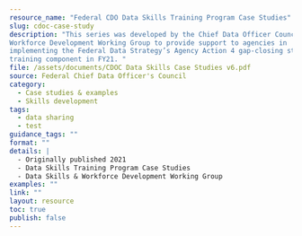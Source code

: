 ```yaml
---
resource_name: "Federal CDO Data Skills Training Program Case Studies"
slug: cdoc-case-study
description: "This series was developed by the Chief Data Officer Council’s Data Skills & 
Workforce Development Working Group to provide support to agencies in 
implementing the Federal Data Strategy’s Agency Action 4 gap-closing strategy 
training component in FY21. "
file: /assets/documents/CDOC Data Skills Case Studies v6.pdf
source: Federal Chief Data Officer's Council
category: 
  - Case studies & examples
  - Skills development
tags:
  - data sharing
  - test
guidance_tags: ""
format: ""
details: |
  - Originally published 2021
  - Data Skills Training Program Case Studies
  - Data Skills & Workforce Development Working Group
examples: ""
link: ""
layout: resource
toc: true
publish: false
---
```


